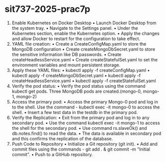 # sit737-2025-prac7p
1. Enable Kubernetes on Docker Desktop
•	Launch Docker Desktop from the system tray.
•	Navigate to the Settings panel.
•	Under the Kubernetes section, enable the Kubernetes option.
•	Apply the changes and allow Docker to restart for the configuration to take effect.
2. YAML file creation:
•	Create a CreateConfigMap.yaml to store the MongoDB configuration
•	Create createMongoDbSecret.yaml to store the sensitive information like DB passwords.
•	Create createHeadlessService.yaml 
•	Create createStatefulSet.yaml to set the environment variables and mount persistent storage.
3. Apply these YAML files:
•	kubectl apply -f createConfigMap.yaml
•	kubectl apply -f createMongoDbSecret.yaml
•	kubectl apply -f createHeadlessService.yaml
•	kubectl apply -f createStatefulSet.yaml
4. Verify the pod status:
•	Verify the pod status using the command kubectl get pods. Three MongoDB pods are created.(mongo-0, mongo-1, mongo-2)
5. Access the primary pod:
•	Access the primary Mongo-0 pod and log in to the shell. Use the command - kubectl exec -it mongo-0 to access the shell.
•	Insert a few test data in the testdb in the primary pod.
6. Verify the Replication:
•	Exit from the primary pod and log in to any secondary pod.
•	Use the command kubectl exec -it mongo-1 to access the shell for the secondary pod.
•	Use command rs.slaveOk() and db.notes.find() to read the data.
•	The data is available in secondary pod and this confirms the replication of the database. 
7. Push Code to Repository
•	Initialize a Git repository (git init).
•	Add and commit files using the commands - git add . & git commit -m "Initial commit".
•	Push to a GitHub repository.
